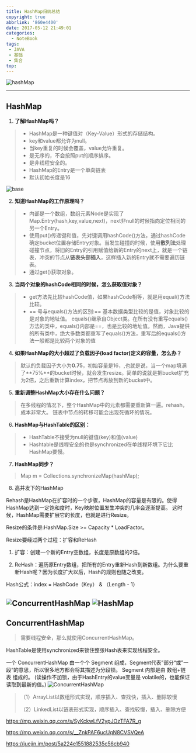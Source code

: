 ```yaml
---
title: HashMap归纳总结
copyright: true
abbrlink: '860e4400'
date: 2017-05-12 21:49:01
categories:
  - NoteBook
tags: 
 - JAVA
 - 基础
 - 集合
top:
---
```

![hashMap](hashMap.jpg)

<!-- more -->

---
## HashMap
1. **了解HashMap吗？**

>  - HashMap是一种键值对（Key-Value）形式的存储结构。
>  - key和value都允许为null。
>  - 当key重复的时候会覆盖，value允许重复。
>  - 是无序的，不会按照put的顺序排序。
>  - 是非线程安全的。
>  - HashMap的Entry是一个单向链表
>  - 默认初始长度是16

![base](base.jpg)

2. **知道HashMap的工作原理吗？**
 
> - 内部是一个数组，数组元素Node是实现了Map.Entry(hash,key,value,next)，next非null的时候指向定位相同的另一个Entry。
> - 使用put()传递键和值，先对键调用hashCode()方法，通过hashCode确定bucket位置存储Entry对象。当发生碰撞的时候，使用**散列法**处理碰撞节点，将旧的Entry的引用赋值给新的Entry的next上，就是一个链表，冲突的节点从**链表头部插入**，这样插入新的Entry就不需要遍历链表。
> - 通过get()获取对象。

3. **当两个对象的hashCode相同的时候，怎么获取值对象？**

> - get方法先比较hashCode值，如果hashCode相等，就是用equal()方法比较。
> - == 号与equals()方法的区别:== 基本数据类型比较的是值，对象比较的是对象的地址值。
>  equals()继承自Object类。在所有没有重写equals()方法的类中，equals()内部是==，也是比较的地址值。然而，Java提供的所有类中，绝大多数类都重写了equals()方法，重写后的equals()方法一般都是比较两个对象的值


4. **如果HashMap的大小超过了负载因子(load factor)定义的容量，怎么办？**

> 默认的负载因子大小为**0.75**，初始容量是16，,也就是说，当一个map填满了**75%**的bucket时候，就会发生resize。简单的说就是把bucket扩充为2倍，之后重新计算index，把节点再放到新的bucket中。

5. **重新调整HashMap大小存在什么问题？**

> 在多线程的情况下，整个HashMap中的元素都需要重新算一遍。rehash，成本非常大。
> 链表中节点的转移可能会出现死循环的情况。

6. **HashMap与HashTable的区别：**

> - HashTable不接受为null的键值(key)和值(value)
> - Hashtable是线程安全的也是synchronized在单线程环境下它比HashMap要慢。

7. **HashMap同步？**

> Map m = Collections.synchronizeMap(hashMap);

8. 高并发下的HashMap

Rehash是HashMap在扩容时的一个步骤，HashMap的容量是有限的。使得HashMap达到一定饱和度时，Key映射位置发生冲突的几率会逐渐提高。
这时候，HashMap需要扩展它的长度，也就是进行Resize。

Resize的条件是:HashMap.Size >= Capacity * LoadFactor。

Resize要经过两个过程：扩容和ReHash
1. 扩容：创建一个新的Entry空数组，长度是原数组的2倍。
 
2. ReHash：遍历原Entry数组，把所有的Entry重新Hash到新数组。为什么要重新Hash呢？因为长度扩大以后，Hash的规则也随之改变。

Hash公式：index = HashCode（Key） & （Length - 1）



![ConcurrentHashMap](ConcurrentHashMap.png)
![HashMap](HashMap.jpg)
---
## ConcurrentHashMap

> 需要线程安全，那么就使用ConcurrentHashMap。


HashTable是使用synchronized来锁住整张Hash表来实现线程安全。

一个 ConcurrentHashMap 由一个个 Segment 组成，Segment代表”部分“或”一段“的意思，所以很多地方都会将其描述为分段锁。
Segment 内部是由 数组+链表 组成的。
(读操作不加锁，由于HashEntry的value变量是 volatile的，也能保证读取到最新的值。)
![ConcurrentHashMap](ConcurrentHashMap.jpg)



> （1）ArrayList以数组形式实现，顺序插入、查找快，插入、删除较慢
>    
> （2）LinkedList以链表形式实现，顺序插入、查找较慢，插入、删除方便

https://mp.weixin.qq.com/s/SyKckwLfV2ypJOzTFA7R_g

https://mp.weixin.qq.com/s/__ZnkPAF6ucUqN8CVSVQeA

https://juejin.im/post/5a224e1551882535c56cb940
